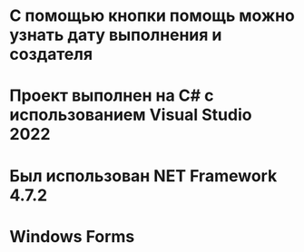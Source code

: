 
# С помощью кнопки помощь можно узнать дату выполнения и создателя
# Проект выполнен на C# с использованием Visual Studio 2022
# Был использован NET Framework 4.7.2
# Windows Forms
